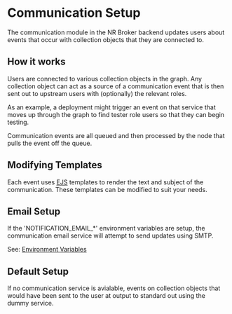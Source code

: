 # Communication Setup

The communication module in the NR Broker backend updates users about events that occur with collection objects that they are connected to.

## How it works

Users are connected to various collection objects in the graph. Any collection object can act as a source of a communication event that is then sent out to upstream users with (optionally) the relevant roles.

As an example, a deployment might trigger an event on that service that moves up through the graph to find tester role users so that they can begin testing.

Communication events are all queued and then processed by the node that pulls the event off the queue.

## Modifying Templates

Each event uses [EJS](https://ejs.co) templates to render the text and subject of the communication. These templates can be modified to suit your needs.

## Email Setup

If the 'NOTIFICATION_EMAIL_*' environment variables are setup, the communication email service will attempt to send updates using SMTP.

See: [Environment Variables](/dev_env_vars.md)

## Default Setup

If no communication service is avialable, events on collection objects that would have been sent to the user at output to standard out using the dummy service.

